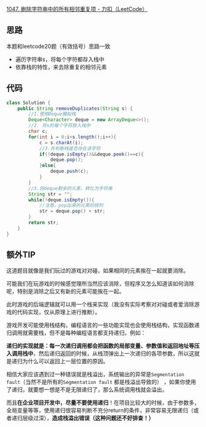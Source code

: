 
[1047. 删除字符串中的所有相邻重复项 - 力扣（LeetCode）](https://leetcode.cn/problems/remove-all-adjacent-duplicates-in-string/submissions/520501500/)
## 思路

本题和leetcode20题（有效括号）思路一致
- 遍历字符串s，将每个字符都存入栈中
- 依靠栈的特性，来去除重复的相邻元素

## 代码

```java
class Solution {
    public String removeDuplicates(String s) {
        //1.使用Deque模拟栈
        Deque<Character> deque = new ArrayDeque<>();
        //2. 将s的每个字符放入栈中
        char c;
        for(int i = 0;i<s.length();i++){
            c = s.charAt(i);
            //3.先判断栈是否存在该字符
            if(!deque.isEmpty()&&deque.peek()==c){
                deque.pop();
            }else{
                deque.push(c);
            }
        }
        //3.将deque剩余的元素，转化为字符串
        String str = "";
        while(!deque.isEmpty()){
            //注意，pop出来的元素的排列
            str = deque.pop() + str;
        }
        return str;
    }
}
```

## 额外TIP

这道题目就像是我们玩过的游戏对对碰，如果相同的元素挨在一起就要消除。

可能我们在玩游戏的时候感觉理所当然应该消除，但程序又怎么知道该如何消除呢，特别是消除之后又有新的元素可能挨在一起。

此时游戏的后端逻辑就可以用一个栈来实现（我没有实际考察对对碰或者爱消除游戏的代码实现，仅从原理上进行推断）。

游戏开发可能使用栈结构，编程语言的一些功能实现也会使用栈结构，实现函数递归调用就需要栈，但不是每种编程语言都支持递归，例如：

**递归的实现就是：每一次递归调用都会把函数的局部变量、参数值和返回地址等压入调用栈中**，然后递归返回的时候，从栈顶弹出上一次递归的各项参数，所以这就是递归为什么可以返回上一层位置的原因。

相信大家应该遇到过一种错误就是栈溢出，系统输出的异常是`Segmentation fault`（当然不是所有的`Segmentation fault` 都是栈溢出导致的） ，如果你使用了递归，就要想一想是不是无限递归了，那么系统调用栈就会溢出。

而且**在企业项目开发中，尽量不要使用递归**！在项目比较大的时候，由于参数多，全局变量等等，使用递归很容易判断不充分return的条件，非常容易无限递归（或者递归层级过深），**造成栈溢出错误（这种问题还不好排查！）**
